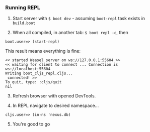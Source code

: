 ### Running REPL

1. Start server with `$ boot dev` - assuming `boot-repl` task exists in `build.boot`

2. When all compiled, in another tab: `$ boot repl -c`, then

```
boot.user=> (start-repl)
```

This result means everything is fine:

```
<< started Weasel server on ws://127.0.0.1:55604 >>
<< waiting for client to connect ... Connection is ws://localhost:55604
Writing boot_cljs_repl.cljs...
 connected! >>
To quit, type: :cljs/quit
nil
```

3. Refresh browser with opened DevTools.

4. In REPL navigate to desired namespace...

 `cljs.user=> (in-ns 'nexus.db)`

 5. You're good to go
